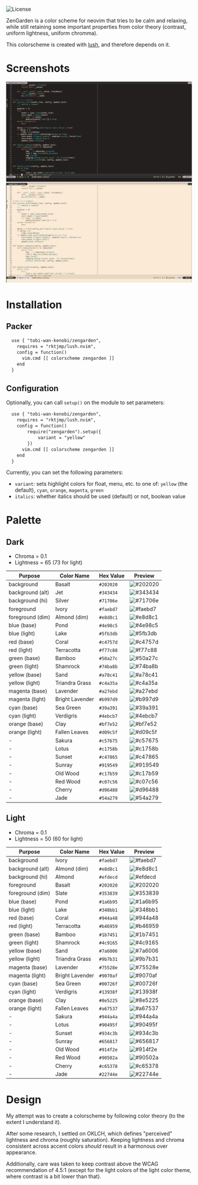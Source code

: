 ![License](https://img.shields.io/github/license/tobi-wan-kenobi/zengarden)

ZenGarden is a color scheme for neovim that tries to be
calm and relaxing, while still retaining some important properties
from color theory (contrast, uniform lightness, uniform chromma).

This colorscheme is created with [lush](https://github.com/rktjmp/lush.nvim),
and therefore depends on it.

# Screenshots

![ZenGarden Dark](images/zengarden_dark.png)
![ZenGarden Light](images/zengarden_light.png)

# Installation

## Packer

```
  use { "tobi-wan-kenobi/zengarden",
    requires = "rktjmp/lush.nvim",
    config = function()
      vim.cmd [[ colorscheme zengarden ]]
    end
  }
```

## Configuration

Optionally, you can call `setup()` on the module to set parameters:

```
  use { "tobi-wan-kenobi/zengarden",
    requires = "rktjmp/lush.nvim",
    config = function()
        require("zengarden").setup({
            variant = "yellow"
        })
      vim.cmd [[ colorscheme zengarden ]]
    end
  }
```

Currently, you can set the following parameters:

* `variant`: sets highlight colors for float, menu, etc. to one of: `yellow` (the default),
    `cyan`, `orange`, `magenta`, `green`
* `italics`: whether italics should be used (default) or not, boolean value

# Palette

## Dark

* Chroma = 0.1
* Lightness = 65 (73 for light)

| Purpose          | Color Name      | Hex Value | Preview |
| ---------------- | --------------- | --------- | ------- |
| background       | Basalt          | `#202020` | ![#202020](https://placehold.co/10x10/202020/202020.png) |
| background (alt) | Jet             | `#343434` | ![#343434](https://placehold.co/10x10/343434/343434.png) |
| background (hi)  | Silver          | `#71706e` | ![#71706e](https://placehold.co/10x10/71706e/71706e.png) |
| foreground       | Ivory           | `#faebd7` | ![#faebd7](https://placehold.co/10x10/faebd7/faebd7.png) |
| foreground (dim) | Almond (dim)    | `#e8d8c1` | ![#e8d8c1](https://placehold.co/10x10/e8d8c1/e8d8c1.png) |
| blue (base)      | Pond            | `#4e98c5` | ![#4e98c5](https://placehold.co/10x10/4e98c5/4e98c5.png) |
| blue (light)     | Lake            | `#5fb3db` | ![#5fb3db](https://placehold.co/10x10/5fb3db/5fb3db.png) |
| red (base)       | Coral           | `#c4757d` | ![#c4757d](https://placehold.co/10x10/c4757d/c4757d.png) |
| red (light)      | Terracotta      | `#f77c88` | ![#f77c88](https://placehold.co/10x10/f77c88/f77c88.png) |
| green (base)     | Bamboo          | `#50a27c` | ![#50a27c](https://placehold.co/10x10/50a27c/50a27c.png) |
| green (light)    | Shamrock        | `#74ba8b` | ![#74ba8b](https://placehold.co/10x10/74ba8b/74ba8b.png) |
| yellow (base)    | Sand            | `#a78c41` | ![#a78c41](https://placehold.co/10x10/a78c41/a78c41.png) |
| yellow (light)   | Triandra Grass  | `#c4a35a` | ![#c4a35a](https://placehold.co/10x10/c4a35a/c4a35a.png) |
| magenta (base)   | Lavender        | `#a27ebd` | ![#a27ebd](https://placehold.co/10x10/a27ebd/a27ebd.png) |
| magenta (light)  | Bright Lavender | `#b997d9` | ![#b997d9](https://placehold.co/10x10/b997d9/b997d9.png) |
| cyan (base)      | Sea Green       | `#39a391` | ![#39a391](https://placehold.co/10x10/39a391/39a391.png) |
| cyan (light)     | Verdigris       | `#4ebcb7` | ![#4ebcb7](https://placehold.co/10x10/4ebcb7/4ebcb7.png) |
| orange (base)    | Clay            | `#bf7e52` | ![#bf7e52](https://placehold.co/10x10/bf7e52/bf7e52.png) |
| orange (light)   | Fallen Leaves   | `#d09c5f` | ![#d09c5f](https://placehold.co/10x10/d09c5f/d09c5f.png) |
| -                | Sakura          | `#c57675` | ![#c57675](https://placehold.co/10x10/c57675/c57675.png) |
| -                | Lotus           | `#c1758b` | ![#c1758b](https://placehold.co/10x10/c1758b/c1758b.png) |
| -                | Sunset          | `#c47865` | ![#c47865](https://placehold.co/10x10/c47865/c47865.png) |
| -                | Sunray          | `#919549` | ![#919549](https://placehold.co/10x10/919549/919549.png) |
| -                | Old Wood        | `#c17b59` | ![#c17b59](https://placehold.co/10x10/c17b59/c17b59.png) |
| -                | Red Wood        | `#c07c56` | ![#c07c56](https://placehold.co/10x10/c07c56/c07c56.png) |
| -                | Cherry          | `#d96488` | ![#d96488](https://placehold.co/10x10/d96488/d96488.png) |
| -                | Jade            | `#54a279` | ![#54a279](https://placehold.co/10x10/54a279/54a279.png) |

## Light

* Chroma = 0.1
* Lightness = 50 (60 for light)

| Purpose          | Color Name      | Hex Value | Preview |
| ---------------- | --------------- | --------- | ------- |
| background       | Ivory           | `#faebd7` | ![#faebd7](https://placehold.co/10x10/faebd7/faebd7.png) |
| background (alt) | Almond (dim)    | `#e8d8c1` | ![#e8d8c1](https://placehold.co/10x10/e8d8c1/e8d8c1.png) |
| background (hi)  | Almond          | `#efdecd` | ![#efdecd](https://placehold.co/10x10/efdecd/efdecd.png) |
| foreground       | Basalt          | `#202020` | ![#202020](https://placehold.co/10x10/202020/202020.png) |
| foreground (dim) | Slate           | `#353839` | ![#353839](https://placehold.co/10x10/353839/353839.png) |
| blue (base)      | Pond            | `#1a6b95` | ![#1a6b95](https://placehold.co/10x10/1a6b95/1a6b95.png) |
| blue (light)     | Lake            | `#348bb1` | ![#348bb1](https://placehold.co/10x10/348bb1/348bb1.png) |
| red (base)       | Coral           | `#944a48` | ![#944a48](https://placehold.co/10x10/944a48/944a48.png) |
| red (light)      | Terracotta      | `#b46959` | ![#b46959](https://placehold.co/10x10/b46959/b46959.png) |
| green (base)     | Bamboo          | `#1b7451` | ![#1b7451](https://placehold.co/10x10/1b7451/1b7451.png) |
| green (light)    | Shamrock        | `#4c9165` | ![#4c9165](https://placehold.co/10x10/4c9165/4c9165.png) |
| yellow (base)    | Sand            | `#7a6006` | ![#7a6006](https://placehold.co/10x10/7a6006/7a6006.png) |
| yellow (light)   | Triandra Grass  | `#9b7b31` | ![#9b7b31](https://placehold.co/10x10/9b7b31/9b7b31.png) |
| magenta (base)   | Lavender        | `#75528e` | ![#75528e](https://placehold.co/10x10/75528e/75528e.png) |
| magenta (light)  | Bright Lavender | `#9070af` | ![#9070af](https://placehold.co/10x10/9070af/9070af.png) |
| cyan (base)      | Sea Green       | `#00726f` | ![#00726f](https://placehold.co/10x10/00726f/00726f.png) |
| cyan (light)     | Verdigris       | `#13938f` | ![#13938f](https://placehold.co/10x10/13938f/13938f.png) |
| orange (base)    | Clay            | `#8e5225` | ![#8e5225](https://placehold.co/10x10/8e5225/8e5225.png) |
| orange (light)   | Fallen Leaves   | `#a67537` | ![#a67537](https://placehold.co/10x10/a67537/a67537.png) |
| -                | Sakura          | `#944a4a` | ![#944a4a](https://placehold.co/10x10/944a4a/944a4a.png) |
| -                | Lotus           | `#90495f` | ![#90495f](https://placehold.co/10x10/90495f/90495f.png) |
| -                | Sunset          | `#934c3b` | ![#934c3b](https://placehold.co/10x10/934c3b/934c3b.png) |
| -                | Sunray          | `#656817` | ![#656817](https://placehold.co/10x10/656817/656817.png) |
| -                | Old Wood        | `#914f2e` | ![#914f2e](https://placehold.co/10x10/914f2e/914f2e.png) |
| -                | Red Wood        | `#90502a` | ![#90502a](https://placehold.co/10x10/90502a/90502a.png) |
| -                | Cherry          | `#c65378` | ![#c65378](https://placehold.co/10x10/c65378/c65378.png) |
| -                | Jade            | `#22744e` | ![#22744e](https://placehold.co/10x10/22744e/22744e.png) |


# Design

My attempt was to create a colorscheme by following color theory (to the extent I understand it).

After some research, I settled on OKLCH, which defines "perceived" lightness and chroma (roughly saturation). Keeping lightness and chroma consistent across accent colors *should* result in a harmonous over appearance.

Additionally, care was taken to keep contrast above the WCAG recommendation of 4.5:1 (except for the light colors of the light color theme, where contrast is a bit lower than that).

